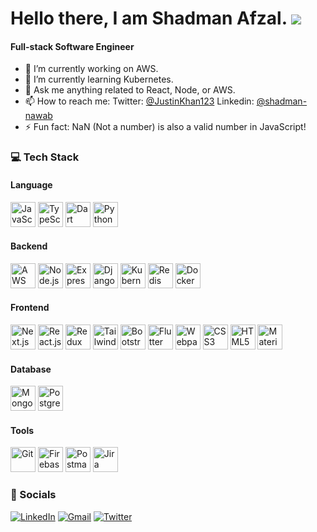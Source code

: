 Hello there, I am Shadman Afzal. ![](https://user-images.githubusercontent.com/18350557/176309783-0785949b-9127-417c-8b55-ab5a4333674e.gif)
===========================================================================================================================================
#### Full-stack Software Engineer

- 🔭 I’m currently working on AWS.
- 🌱 I’m currently learning Kubernetes.
- 💬 Ask me anything related to React, Node, or AWS.
- 📫 How to reach me:  Twitter: [@JustinKhan123](https://twitter.com/JustinKhan123) Linkedin: [@shadman-nawab](https://www.linkedin.com/in/shadman-afzal/)
- ⚡ Fun fact: NaN (Not a number) is also a valid number in JavaScript!

### 💻 Tech Stack

#### Language
<p align="left">
  <img src="https://cdn.jsdelivr.net/gh/devicons/devicon/icons/javascript/javascript-original.svg" height="40" alt="JavaScript" title="JavaScript" />
  <img src="https://cdn.jsdelivr.net/gh/devicons/devicon/icons/typescript/typescript-original.svg" height="40" alt="TypeScript" title="TypeScript" />
  <img src="https://cdn.jsdelivr.net/gh/devicons/devicon/icons/dart/dart-original.svg" height="40" alt="Dart" title="Dart" />
  <img src="https://cdn.jsdelivr.net/gh/devicons/devicon/icons/python/python-original.svg" height="40" alt="Python" title="Python" />
</p>

#### Backend
<p align="left">
  <img src="https://skillicons.dev/icons?i=aws" height="40" alt="AWS" title="AWS" />
  <img src="https://cdn.jsdelivr.net/gh/devicons/devicon/icons/nodejs/nodejs-original.svg" height="40" alt="Node.js" title="Node.js" />
  <img src="https://skillicons.dev/icons?i=express" height="40" alt="Express" title="Express" />
  <img src="https://skillicons.dev/icons?i=django" height="40" alt="Django" title="Django" />
  <img src="https://skillicons.dev/icons?i=kubernetes" height="40" alt="Kubernetes" title="Kubernetes" />
  <img src="https://cdn.jsdelivr.net/gh/devicons/devicon/icons/redis/redis-original.svg" height="40" alt="Redis" title="Redis" />
  <img src="https://cdn.simpleicons.org/docker/2496ED" height="40" alt="Docker" title="Docker" />
</p>

#### Frontend
<p align="left">
  <img src="https://skillicons.dev/icons?i=nextjs" height="40" alt="Next.js" title="Next.js" />
  <img src="https://cdn.simpleicons.org/react/61DAFB" height="40" alt="React.js" title="React.js" />
  <img src="https://cdn.jsdelivr.net/gh/devicons/devicon/icons/redux/redux-original.svg" height="40" alt="Redux" title="Redux" />
  <img src="https://cdn.simpleicons.org/tailwindcss/06B6D4" height="40" alt="Tailwind CSS" title="Tailwind CSS" />
  <img src="https://cdn.jsdelivr.net/gh/devicons/devicon/icons/bootstrap/bootstrap-original.svg" height="40" alt="Bootstrap" title="Bootstrap" />
  <img src="https://cdn.jsdelivr.net/gh/devicons/devicon/icons/flutter/flutter-original.svg" height="40" alt="Flutter" title="Flutter" />
  <img src="https://cdn.jsdelivr.net/gh/devicons/devicon/icons/webpack/webpack-original.svg" height="40" alt="Webpack" title="Webpack" />
  <img src="https://cdn.jsdelivr.net/gh/devicons/devicon/icons/css3/css3-original.svg" height="40" alt="CSS3" title="CSS3" />
  <img src="https://cdn.jsdelivr.net/gh/devicons/devicon/icons/html5/html5-original.svg" height="40" alt="HTML5" title="HTML5" />
  <img src="https://cdn.simpleicons.org/mui/007FFF" height="40" alt="MaterialUI" title="MaterialUI" />
</p>

#### Database
<p align="left">
  <img src="https://cdn.jsdelivr.net/gh/devicons/devicon/icons/mongodb/mongodb-original.svg" height="40" alt="MongoDB" title="MongoDB" />
  <img src="https://cdn.jsdelivr.net/gh/devicons/devicon/icons/postgresql/postgresql-original.svg" height="40" alt="PostgreSQL" title="PostgreSQL" />
</p>

#### Tools
<p align="left">
  <img src="https://cdn.simpleicons.org/git/F05032" height="40" alt="Git" title="Git" />
  <img src="https://cdn.jsdelivr.net/gh/devicons/devicon/icons/firebase/firebase-plain.svg" height="40" alt="Firebase" title="Firebase" />
  <img src="https://cdn.simpleicons.org/postman/FF6C37" height="40" alt="Postman" title="Postman" />
  <img src="https://cdn.jsdelivr.net/gh/devicons/devicon/icons/jira/jira-original.svg" height="40" alt="Jira" title="Jira" />
</p>

### 🤝 Socials

[![LinkedIn](https://raw.githubusercontent.com/maurodesouza/profile-readme-generator/master/src/assets/icons/social/linkedin/default.svg)](https://www.linkedin.com/in/shadman-afzal)
[![Gmail](https://raw.githubusercontent.com/maurodesouza/profile-readme-generator/master/src/assets/icons/social/gmail/default.svg)](mailto:shadman.afzal.7@gmail.com)
[![Twitter](https://raw.githubusercontent.com/maurodesouza/profile-readme-generator/master/src/assets/icons/social/twitter/default.svg)](https://x.com/shadman_nawab)
